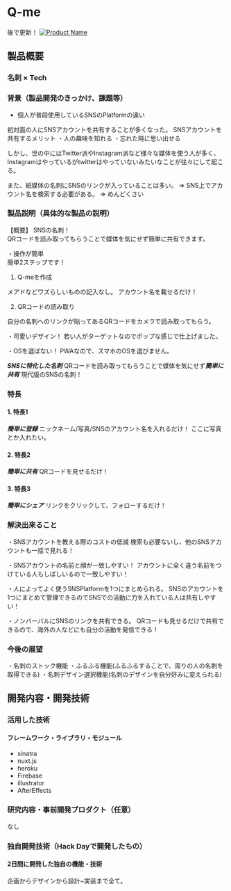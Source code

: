 # Q-me

後で更新！
[![Product Name](image.png)](https://www.youtube.com/watch?v=G5rULR53uMk)

## 製品概要
### 名刺 × Tech
### 背景（製品開発のきっかけ、課題等）
- 個人が普段使用しているSNSのPlatformの違い

初対面の人にSNSアカウントを共有することが多くなった。
SNSアカウントを共有するメリット
・人の趣味を知れる
・忘れた時に思い出せる

しかし、世の中にはTwitter派やInstagram派など様々な媒体を使う人が多く、Instagramはやっているがtwitterはやっていないみたいなことが往々にして起こる。

また、紙媒体の名刺にSNSのリンクが入っていることは多い。
=> SNS上でアカウント名を検索する必要がある。
=> めんどくさい

### 製品説明（具体的な製品の説明）
【概要】
SNSの名刺！<br>
QRコードを読み取ってもらうことで媒体を気にせず簡単に共有できます。<br>

・操作が簡単<br>
簡単2ステップです！<br>
1. Q-meを作成<br>

メアドなどワズらしいものの記入なし。
アカウント名を載せるだけ！

2. QRコードの読み取り<br>

自分の名刺へのリンクが貼ってあるQRコードをカメラで読み取ってもらう。

・可愛いデザイン！
若い人がターゲットなのでポップな感じで仕上げました。

・OSを選ばない！
PWAなので、スマホのOSを選びません。

***SNSに特化した名刺***
QRコードを読み取ってもらうことで媒体を気にせず***簡単に共有***
現代版のSNSの名刺！

### 特長

#### 1. 特長1
***簡単に登録***
ニックネーム/写真/SNSのアカウント名を入れるだけ！
ここに写真とか入れたい。

#### 2. 特長2
***簡単に共有***
QRコードを見せるだけ！

#### 3. 特長3
***簡単にシェア***
リンクをクリックして、フォローするだけ！

### 解決出来ること
・SNSアカウントを教える際のコストの低減
検索も必要ないし、他のSNSアカウントも一括で見れる！

・SNSアカウントの名前と顔が一致しやすい！
アカウントに全く違う名前をつけている人もしばしいるので一致しやすい！

・人によってよく使うSNSPlatformを1つにまとめられる。
SNSのアカウントを1つにまとめて管理できるのでSNSでの活動に力を入れている人は共有しやすい！

・ノンバーバルにSNSのリンクを共有できる。
QRコードも見せるだけで共有できるので、海外の人などにも自分の活動を発信できる！

### 今後の展望
・名刺のストック機能
・ふるふる機能(ふるふるすることで、周りの人の名刺を取得できる)
・名刺デザイン選択機能(名刺のデザインを自分好みに変えられる)

## 開発内容・開発技術
### 活用した技術
#### フレームワーク・ライブラリ・モジュール
* sinatra
* nuxt.js
* heroku
* Firebase
* illustrator
* AfterEffects

### 研究内容・事前開発プロダクト（任意）
なし

### 独自開発技術（Hack Dayで開発したもの）
#### 2日間に開発した独自の機能・技術
企画からデザインから設計~実装まで全て。


